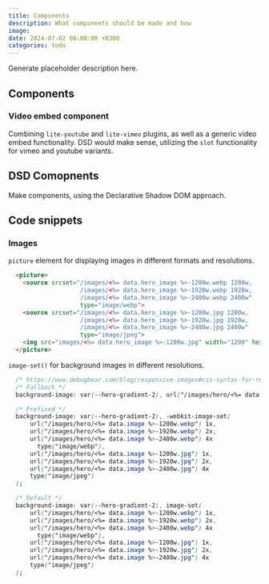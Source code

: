 ```yaml
---
title: Components
description: What components should be made and how
image:
date: 2024-07-02 06:00:00 +0300
categories: todo
---
```


Generate placeholder description here.

## Components

### Video embed component

Combining `lite-youtube` and `lite-vimeo` plugins, as well as a generic video embed functionality. DSD would make sense, utilizing the `slot` functionality for vimeo and youtube variants.

## DSD Comopnents

Make components, using the Declarative Shadow DOM approach.

## Code snippets

### Images

`picture` element for displaying images in different formats and resolutions.

```html
  <picture>
    <source srcset="/images/<%= data.hero_image %>-1200w.webp 1200w,
                    /images/<%= data.hero_image %>-1920w.webp 1920w,
                    /images/<%= data.hero_image %>-2400w.webp 2400w" 
                    type="image/webp">
    <source srcset="/images/<%= data.hero_image %>-1200w.jpg 1200w,
                    /images/<%= data.hero_image %>-1920w.jpg 1920w,
                    /images/<%= data.hero_image %>-2400w.jpg 2400w"
                    type="image/jpeg">
    <img src="images/<%= data.hero_image %>-1200w.jpg" width="1200" height="806" loading="lazy">
  </picture>
```

`image-set()` for background images in different resolutions.

```css
  /* https://www.debugbear.com/blog/responsive-images#css-syntax-for-responsive-background-images */
  /* Fallback */
  background-image: var(--hero-gradient-2), url("/images/hero/<%= data.image %>-2400w.jpg");

  /* Prefixed */
  background-image: var(--hero-gradient-2), -webkit-image-set(
      url("/images/hero/<%= data.image %>-1200w.webp") 1x,
      url("/images/hero/<%= data.image %>-1920w.webp") 2x,
      url("/images/hero/<%= data.image %>-2400w.webp") 4x
        type("image/webp"),
      url("/images/hero/<%= data.image %>-1200w.jpg") 1x,
      url("/images/hero/<%= data.image %>-1920w.jpg") 2x,
      url("/images/hero/<%= data.image %>-2400w.jpg") 4x
      type("image/jpeg")
  );

  /* Default */
  background-image: var(--hero-gradient-2), image-set(
      url("/images/hero/<%= data.image %>-1200w.webp") 1x,
      url("/images/hero/<%= data.image %>-1920w.webp") 2x,
      url("/images/hero/<%= data.image %>-2400w.webp") 4x
        type("image/webp"),
      url("/images/hero/<%= data.image %>-1200w.jpg") 1x,
      url("/images/hero/<%= data.image %>-1920w.jpg") 2x,
      url("/images/hero/<%= data.image %>-2400w.jpg") 4x
      type("image/jpeg")
  );
```